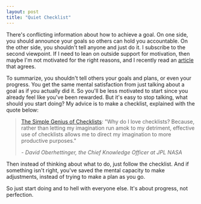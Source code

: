```yaml
---
layout: post
title: "Quiet Checklist"
---
```


There's conflicting information about how to achieve a goal. On one side, you should announce your goals so others can hold you accountable. On the other side, you shouldn't tell anyone and just do it. I subscribe to the second viewpoint. If I need to lean on outside support for motivation, then maybe I'm not motivated for the right reasons, and I recently read an [article](https://sivers.org/zipit) that agrees.

To summarize, you shouldn't tell others your goals and plans, or even your progress. You get the same mental satisfaction from just talking about a goal as if you actually did it. So you'll be less motivated to start since you already feel like you've been rewarded. But it's easy to stop talking, what should you start doing? My advice is to make a checklist, explained with the quote below:

> [The Simple Genius of Checklists](https://blog.nuclino.com/the-simple-genius-of-checklists-from-b-17-to-the-apollo-missions):
> "Why do I love checklists? Because, rather than letting my imagination run amok to my detriment, effective use of checklists allows me to direct my imagination to more productive purposes."
> 
> _- David Oberhettinger, the Chief Knowledge Officer at JPL NASA_

Then instead of thinking about what to do, just follow the checklist. And if something isn't right, you've saved the mental capacity to make adjustments, instead of trying to make a plan as you go.

So just start doing and to hell with everyone else. It's about progress, not perfection.
